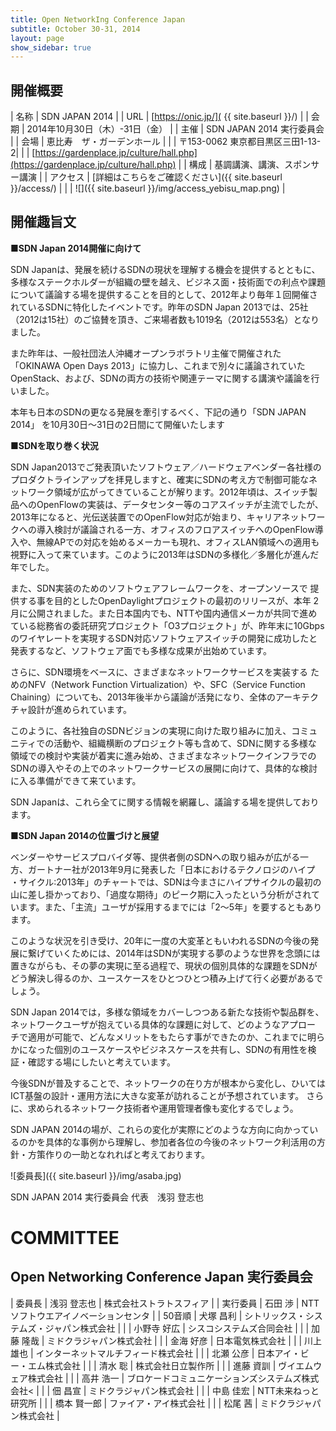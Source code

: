 ```yaml
---
title: Open NetworkIng Conference Japan
subtitle: October 30-31, 2014
layout: page
show_sidebar: true
---
```

## 開催概要

| 名称     | SDN JAPAN 2014 |
| URL      | [https://onic.jp/]( {{ site.baseurl }}/) |
| 会期     | 2014年10月30日（木）-31日（金） |
| 主催     | SDN JAPAN 2014 実行委員会 |
| 会場     | 恵比寿　ザ・ガーデンホール |
|          | 〒153-0062 東京都目黒区三田1-13-2|
|          | [https://gardenplace.jp/culture/hall.php](https://gardenplace.jp/culture/hall.php) |
| 構成     | 基調講演、講演、スポンサー講演 |
| アクセス | [詳細はこちらをご確認ください]({{ site.baseurl }}/access/) | 
|          | ![]({{ site.baseurl }}/img/access_yebisu_map.png) |

## 開催趣旨文
**■SDN Japan 2014開催に向けて**

SDN Japanは、発展を続けるSDNの現状を理解する機会を提供するとともに、多様なステークホルダーが組織の壁を越え、ビジネス面・技術面での利点や課題について議論する場を提供することを目的として、2012年より毎年１回開催されているSDNに特化したイベントです。昨年のSDN Japan 2013では、25社（2012は15社）のご協賛を頂き、ご来場者数も1019名（2012は553名）となりました。

また昨年は、一般社団法人沖縄オープンラボラトリ主催で開催された 「OKINAWA Open Days 2013」に協力し、これまで別々に議論されていた OpenStack、および、SDNの両方の技術や関連テーマに関する講演や議論を行いました。

本年も日本のSDNの更なる発展を牽引するべく、下記の通り「SDN JAPAN 2014」 を10月30日～31日の2日間にて開催いたします

**■SDNを取り巻く状況**

SDN Japan2013でご発表頂いたソフトウェア／ハードウェアベンダー各社様のプロダクトラインアップを拝見しますと、確実にSDNの考え方で制御可能なネットワーク領域が広がってきていることが解ります。2012年頃は、スイッチ製品へのOpenFlowの実装は、データセンター等のコアスイッチが主流でしたが、2013年になると、光伝送装置でのOpenFlow対応が始まり、キャリアネットワークへの導入検討が議論される一方、オフィスのフロアスイッチへのOpenFlow導入や、無線APでの対応を始めるメーカーも現れ、オフィスLAN領域への適用も視野に入って来ています。このように2013年はSDNの多様化／多層化が進んだ年でした。

また、SDN実装のためのソフトウェアフレームワークを、オープンソースで 提供する事を目的としたOpenDaylightプロジェクトの最初のリリースが、本年 2月に公開されました。また日本国内でも、NTTや国内通信メーカが共同で進め ている総務省の委託研究プロジェクト「O3プロジェクト」が、昨年末に10Gbps のワイヤレートを実現するSDN対応ソフトウェアスイッチの開発に成功したと 発表するなど、ソフトウェア面でも多様な成果が出始めています。

さらに、SDN環境をベースに、さまざまなネットワークサービスを実装する ためのNFV（Network Function Virtualization）や、SFC（Service Function Chaining）についても、2013年後半から議論が活発になり、全体のアーキテクチャ設計が進められています。

このように、各社独自のSDNビジョンの実現に向けた取り組みに加え、コミュ ニティでの活動や、組織横断のプロジェクト等も含めて、SDNに関する多様な 領域での検討や実装が着実に進み始め、さまざまなネットワークインフラでの SDNの導入やその上でのネットワークサービスの展開に向けて、具体的な検討 に入る準備ができて来ています。

SDN Japanは、これら全てに関する情報を網羅し、議論する場を提供しております。

**■SDN Japan 2014の位置づけと展望**

ベンダーやサービスプロバイダ等、提供者側のSDNへの取り組みが広がる一方、ガートナー社が2013年9月に発表した「日本におけるテクノロジのハイプ ・サイクル:2013年」のチャートでは、SDNは今まさにハイプサイクルの最初の山に差し掛かっており、「過度な期待」のピーク期に入ったという分析がされています。また、「主流」ユーザが採用するまでには「2～5年」を要するともあります。

このような状況を引き受け、20年に一度の大変革ともいわれるSDNの今後の発展に繋げていくためには、2014年はSDNが実現する夢のような世界を念頭には置きながらも、その夢の実現に至る過程で、現状の個別具体的な課題をSDNがどう解決し得るのか、ユースケースをひとつひとつ積み上げて行く必要があるでしょう。

SDN Japan 2014では，多様な領域をカバーしつつある新たな技術や製品群を、ネットワークユーザが抱えている具体的な課題に対して、どのようなアプロー チで適用が可能で、どんなメリットをもたらす事ができたのか、これまでに明らかになった個別のユースケースやビジネスケースを共有し、SDNの有用性を検証・確認する場にしたいと考えています。

今後SDNが普及することで、ネットワークの在り方が根本から変化し、ひいてはICT基盤の設計・運用方法に大きな変革が訪れることが予想されています。 さらに、求められるネットワーク技術者や運用管理者像も変化するでしょう。

SDN JAPAN 2014の場が、これらの変化が実際にどのような方向に向かっているのかを具体的な事例から理解し、参加者各位の今後のネットワーク利活用の方針・方策作りの一助となれればと考えております。

![委員長]({{ site.baseurl }}/img/asaba.jpg)

SDN JAPAN 2014 実行委員会
代表　浅羽 登志也

# COMMITTEE

## Open Networking Conference Japan 実行委員会

| 委員長   | 浅羽 登志也 | 株式会社ストラトスフィア |
| 実行委員 | 石田 渉 | NTTソフトウエアイノベーションセンタ |
| 50音順   | 犬塚 昌利 | シトリックス・システムズ・ジャパン株式会社 |
|          | 小野寺 好広 | シスコシステムズ合同会社 |
|          | 加藤 隆哉 | ミドクラジャパン株式会社 |
|          | 金海 好彦 | 日本電気株式会社 |
|          | 川上 雄也 | インターネットマルチフィード株式会社 |
|          | 北瀬 公彦 | 日本アイ・ビー・エム株式会社 |
|          | 清水 聡 | 株式会社日立製作所 |
|          | 進藤 資訓 | ヴイエムウェア株式会社 |
|          | 高井 浩一 | ブロケードコミュニケーションズシステムズ株式会社< |
|          | 佃 昌宣 | ミドクラジャパン株式会社 |
|          | 中島 佳宏 | NTT未来ねっと研究所 |
|          | 橋本 賢一郎 | ファイア・アイ株式会社 |
|          | 松尾 茜 | ミドクラジャパン株式会社 |
